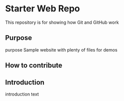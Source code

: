 # Starter Web Repo

This repository is for showing how Git and GitHub work

## Purpose
purpose
Sample website with plenty of files for demos

## How to contribute

## Introduction
introduction text
